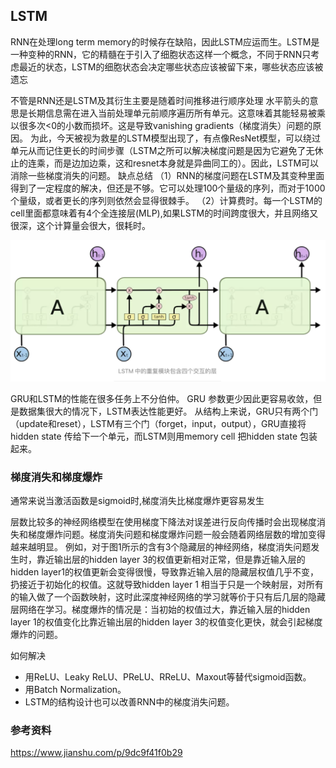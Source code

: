 ## LSTM

RNN在处理long term memory的时候存在缺陷，因此LSTM应运而生。LSTM是一种变种的RNN，它的精髓在于引入了细胞状态这样一个概念，不同于RNN只考虑最近的状态，LSTM的细胞状态会决定哪些状态应该被留下来，哪些状态应该被遗忘

不管是RNN还是LSTM及其衍生主要是随着时间推移进行顺序处理
水平箭头的意思是长期信息需在进入当前处理单元前顺序遍历所有单元。这意味着其能轻易被乘以很多次<0的小数而损坏。这是导致vanishing gradients（梯度消失）问题的原因。
为此，今天被视为救星的LSTM模型出现了，有点像ResNet模型，可以绕过单元从而记住更长的时间步骤（LSTM之所可以解决梯度问题是因为它避免了无休止的连乘，而是边加边乘，这和resnet本身就是异曲同工的）。因此，LSTM可以消除一些梯度消失的问题。
缺点总结
（1）RNN的梯度问题在LSTM及其变种里面得到了一定程度的解决，但还是不够。它可以处理100个量级的序列，而对于1000个量级，或者更长的序列则依然会显得很棘手。
（2）计算费时。每一个LSTM的cell里面都意味着有4个全连接层(MLP),如果LSTM的时间跨度很大，并且网络又很深，这个计算量会很大，很耗时。

![lda](../Images/machinelearning/lstm.png)

GRU和LSTM的性能在很多任务上不分伯仲。
GRU 参数更少因此更容易收敛，但是数据集很大的情况下，LSTM表达性能更好。
从结构上来说，GRU只有两个门（update和reset），LSTM有三个门（forget，input，output），GRU直接将hidden state 传给下一个单元，而LSTM则用memory cell 把hidden state 包装起来。



### 梯度消失和梯度爆炸

通常来说当激活函数是sigmoid时,梯度消失比梯度爆炸更容易发生

层数比较多的神经网络模型在使用梯度下降法对误差进行反向传播时会出现梯度消失和梯度爆炸问题。梯度消失问题和梯度爆炸问题一般会随着网络层数的增加变得越来越明显。
例如，对于图1所示的含有3个隐藏层的神经网络，梯度消失问题发生时，靠近输出层的hidden layer 3的权值更新相对正常，但是靠近输入层的hidden layer1的权值更新会变得很慢，导致靠近输入层的隐藏层权值几乎不变，扔接近于初始化的权值。这就导致hidden layer 1 相当于只是一个映射层，对所有的输入做了一个函数映射，这时此深度神经网络的学习就等价于只有后几层的隐藏层网络在学习。梯度爆炸的情况是：当初始的权值过大，靠近输入层的hidden layer 1的权值变化比靠近输出层的hidden layer 3的权值变化更快，就会引起梯度爆炸的问题。

如何解决
- 用ReLU、Leaky ReLU、PReLU、RReLU、Maxout等替代sigmoid函数。
- 用Batch Normalization。
- LSTM的结构设计也可以改善RNN中的梯度消失问题。

### 参考资料

https://www.jianshu.com/p/9dc9f41f0b29